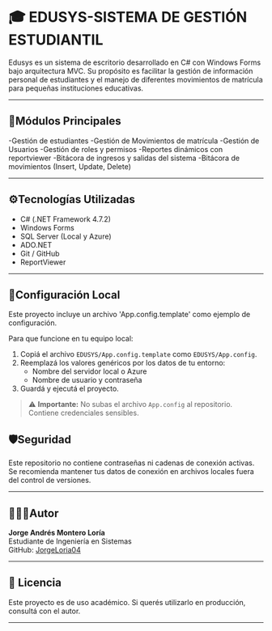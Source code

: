 # 🎓 EDUSYS-SISTEMA DE GESTIÓN ESTUDIANTIL

Edusys es un sistema de escritorio desarrollado en C# con Windows Forms bajo arquitectura MVC. Su propósito es facilitar la gestión de información personal de estudiantes y el manejo de diferentes movimientos de matrícula para pequeñas instituciones educativas.

---

## 🧩Módulos Principales

-Gestión de estudiantes
-Gestión de Movimientos de matrícula
-Gestión de Usuarios
-Gestión de roles y permisos
-Reportes dinámicos con reportviewer
-Bitácora de ingresos y salidas del sistema
-Bitácora de movimientos (Insert, Update, Delete)

---

## ⚙️Tecnologías Utilizadas

- C# (.NET Framework 4.7.2)
- Windows Forms
- SQL Server (Local y Azure)
- ADO.NET
- Git / GitHub
- ReportViewer

---

## 🔧Configuración Local

Este proyecto incluye un archivo 'App.config.template' como ejemplo de configuración.

Para que funcione en tu equipo local:
1. Copiá el archivo `EDUSYS/App.config.template` como `EDUSYS/App.config`.
2. Reemplazá los valores genéricos por los datos de tu entorno:
   - Nombre del servidor local o Azure
   - Nombre de usuario y contraseña
3. Guardá y ejecutá el proyecto.

> ⚠️ **Importante:** No subas el archivo `App.config` al repositorio. Contiene credenciales sensibles.

## 🛡Seguridad

Este repositorio no contiene contraseñas ni cadenas de conexión activas. Se recomienda mantener tus datos de conexión en archivos locales fuera del control de versiones.

---

## 👨🏻‍💻Autor

**Jorge Andrés Montero Loría**  
Estudiante de Ingeniería en Sistemas  
GitHub: [JorgeLoria04](https://github.com/JorgeLoria04)

---

## 📜 Licencia

Este proyecto es de uso académico. Si querés utilizarlo en producción, consultá con el autor.

----
